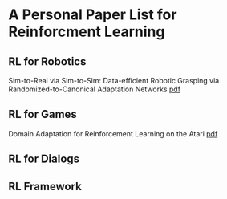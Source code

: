 # A Personal Paper List for Reinforcment Learning

## RL for Robotics
Sim-to-Real via Sim-to-Sim: Data-efficient Robotic Grasping via Randomized-to-Canonical Adaptation Networks [pdf](https://arxiv.org/abs/1812.07252)

## RL for Games
Domain Adaptation for Reinforcement Learning on the Atari [pdf](https://arxiv.org/abs/1812.07452)

## RL for Dialogs

## RL Framework
